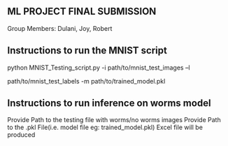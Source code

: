 ## ML PROJECT FINAL SUBMISSION
Group Members: Dulani, Joy, Robert

## Instructions to run the MNIST script 

python MNIST_Testing_script.py -i path/to/mnist_test_images –l

path/to/mnist_test_labels -m path/to/trained_model.pkl 

## Instructions to run inference on worms model 

Provide Path to the testing file with worms/no worms images 
Provide Path to the .pkl File(i.e. model file eg: trained_model.pkl) 
Excel file will be produced  
